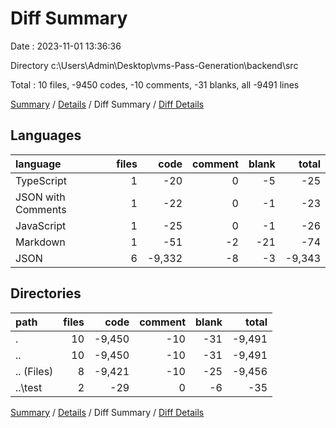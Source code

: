 # Diff Summary

Date : 2023-11-01 13:36:36

Directory c:\\Users\\Admin\\Desktop\\vms-Pass-Generation\\backend\\src

Total : 10 files,  -9450 codes, -10 comments, -31 blanks, all -9491 lines

[Summary](results.md) / [Details](details.md) / Diff Summary / [Diff Details](diff-details.md)

## Languages
| language | files | code | comment | blank | total |
| :--- | ---: | ---: | ---: | ---: | ---: |
| TypeScript | 1 | -20 | 0 | -5 | -25 |
| JSON with Comments | 1 | -22 | 0 | -1 | -23 |
| JavaScript | 1 | -25 | 0 | -1 | -26 |
| Markdown | 1 | -51 | -2 | -21 | -74 |
| JSON | 6 | -9,332 | -8 | -3 | -9,343 |

## Directories
| path | files | code | comment | blank | total |
| :--- | ---: | ---: | ---: | ---: | ---: |
| . | 10 | -9,450 | -10 | -31 | -9,491 |
| .. | 10 | -9,450 | -10 | -31 | -9,491 |
| .. (Files) | 8 | -9,421 | -10 | -25 | -9,456 |
| ..\\test | 2 | -29 | 0 | -6 | -35 |

[Summary](results.md) / [Details](details.md) / Diff Summary / [Diff Details](diff-details.md)